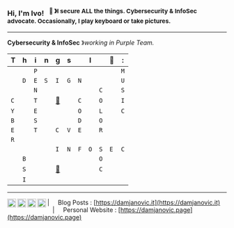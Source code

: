 ### Hi, I'm Ivo! &nbsp;&nbsp;<sup>👾 &#12299;I secure ALL the things. Cybersecurity & InfoSec advocate. Occasionally, I play keyboard or take pictures.</sup>

----

**Cybersecurity & InfoSec** &#12299;_working in Purple Team._
<br/>


|T|h|i|n|g|s||I||💚|:|
| - | - | - | - | - | - | - | - | - | - | - |
| | |`P`| | | | | | | |`M`|
| |`D`|`E`|`S`|`I`|`G`|`N`| | | |`U`|
| | |`N`| | | | | |`C`| |`S`|
|`C`| |`T`| |[🧾](https://resume.damjanovic.it) | |`C`| |`O`| |`I`|
|`Y`| |`E`| | | |`O`| |`L`| |`C`|
|`B`| |`S`| | | |`D`| |`O`| | |
|`E`| |`T`| |`C`|`V`|`E`| |`R`| | |
|`R`| | | | | | | | | | |
| | | | |`I`|`N`|`F`|`O`|`S`|`E`|`C`| |
| |`B`| | | | | | |`O`| | |
| |`S`| | |[📸](https://portfolio.pixelfed.social/idnovic)| | | |`C`| | |
| |`I`| | | | | | | | | |

----

<a href="https://social.tchncs.de/@idnovic">
  <img align="left" alt="Ivo's Mastodon" width="20px" src="https://simpleicons.vercel.app/mastodon/495f7e" />
</a>
<a href="https://bsky.app/profile/damjanovic.it">
  <img align="left" alt="Ivo's Bluesky" width="20px" src="https://simpleicons.vercel.app/bluesky/495f7e" />
</a>
<a href="https://www.linkedin.com/in/ivodamjanovic">
  <img align="left" alt="Ivo's LinkedIn" width="20px" src="https://simpleicons.vercel.app/linkedin/495f7e" />
</a>
<a href="https://www.xing.com/profile/Ivo_Damjanovic">
  <img align="left" alt="Ivo's Xing" width="20px" src="https://simpleicons.vercel.app/xing/495f7e" />
</a>

| &nbsp;&nbsp;&nbsp; Blog Posts : [https://damjanovic.it](https://damjanovic.it) &nbsp;&nbsp;&nbsp;| &nbsp;&nbsp;&nbsp; Personal Website : [https://damjanovic.page](https://damjanovic.page) &nbsp;&nbsp;&nbsp;</sub>
